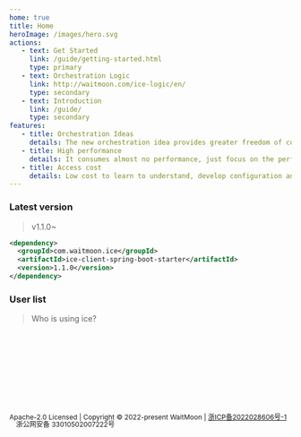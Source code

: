 ```yaml
---
home: true
title: Home
heroImage: /images/hero.svg
actions:
   - text: Get Started
     link: /guide/getting-started.html
     type: primary
   - text: Orchestration Logic
     link: http://waitmoon.com/ice-logic/en/
     type: secondary
   - text: Introduction
     link: /guide/
     type: secondary
features:
   - title: Orchestration Ideas
     details: The new orchestration idea provides greater freedom of configuration while ensuring decoupling and reuse, which greatly reduces the cost of rule maintenance.
   - title: High performance
     details: It consumes almost no performance, just focus on the performance of the business itself.
   - title: Access cost
     details: Low cost to learn to understand, develop configuration and abstraction.
---
```


### Latest version
> v1.1.0~

```xml
<dependency>
  <groupId>com.waitmoon.ice</groupId>
  <artifactId>ice-client-spring-boot-starter</artifactId>
  <version>1.1.0</version>
</dependency>
```


### User list
> Who is using ice?

<div class="row">
<span class="link">
    <a href="https://www.agora.io" target="_blank">
        <img :src="$withBase('/images/user/agora.png')" class="no-zoom">
    </a>
</span>
<span class="link">
    <a href="https://www.ximalaya.com" target="_blank">
        <img :src="$withBase('/images/user/xima.png')" class="no-zoom">
    </a>
</span>
<span class="link">
    <a href="https://www.h3c.com" target="_blank">
        <img :src="$withBase('/images/user/h3c.png')" class="no-zoom">
    </a>
</span>
<span class="link">
    <a href="https://www.tuhu.cn" target="_blank">
        <img :src="$withBase('/images/user/tuhu.png')" class="no-zoom">
    </a>
</span>
<span class="link">
    <a href="https://www.htwins.com.cn" target="_blank">
        <img :src="$withBase('/images/user/huatai.png')" class="no-zoom">
    </a>
</span>
<span class="link">
    <a href="https://www.lizhi.fm" target="_blank">
        <img :src="$withBase('/images/user/lizhi.png')" class="no-zoom">
    </a>
</span>
<span class="link">
    <a href="http://www.china-hushan.com" target="_blank">
        <img :src="$withBase('/images/user/hushan.png')" class="no-zoom">
    </a>
</span>
</div>
<div class="row">
<span class="link">
    <a href="https://www.iflytek.com/" target="_blank">
        <img :src="$withBase('/images/user/iflytek.png')" class="no-zoom">
    </a>
</span>
<span class="link">
    <a href="https://www.princesky.com/" target="_blank">
        <img :src="$withBase('/images/user/lampo.png')" class="no-zoom">
    </a>
</span>
</div>
<br><br>

<!-- ### test
<CodeGroup>
   <CodeGroupItem title="1" active>

```bash
````

   </CodeGroupItem>

   <CodeGroupItem title="2">

```bash

````
   </CodeGroupItem>
</CodeGroup> -->

<div class="footer" style="font-size:12px">
  <p>
  Apache-2.0 Licensed | Copyright © 2022-present WaitMoon | <a href="https://beian.miit.gov.cn">浙ICP备2022028606号-1</a><a href="http://www.beian.gov.cn/portal/registerSystemInfo?recordcode=33010502007222" style="display:inline-block;text-decoration:none;height:12px;line-height:12px;">
  <img src="/images/icons/beian.png" style="float:left;height:12px"/>浙公网安备 33010502007222号</a>
  </p>
</div>

<style>
  .link {
    width: 8.4em;
    text-align: left;
  }
  .link img {
    height:1.5em;
    max-width:180px;
    margin: 14px;
  }
  .page-wwads{
    width:100%!important;
    min-height: 0;
    margin: 0;
  }
  .page-wwads .wwads-img img{
    width:80px!important;
  }
  .page-wwads .wwads-poweredby{
    width: 40px;
    position: absolute;
    right: 25px;
    bottom: 3px;
  }
  .wwads-content .wwads-text, .page-wwads .wwads-text{
    height: 100%;
    padding-top: 5px;
    display: block;
  }
  .row {
    display: flex;
    flex-direction: row;
  }
  .col {
    display: flex;
    flex-direction: column;
  }
  .introContent {
    margin-top: 15px;
    font-size: 14px;
  }

</style>
		 

